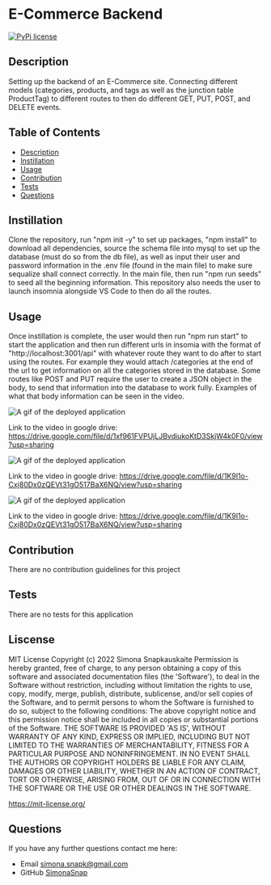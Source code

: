 # E-Commerce Backend
[![PyPi license](https://badgen.net/pypi/license/pip/)](https://pypi.com/project/pip/)
## Description 
Setting up the backend of an E-Commerce site. Connecting different models (categories, products, and tags as well as the junction table ProductTag) to different routes to then do different GET, PUT, POST, and DELETE events.

## Table of Contents
* [Description](#description)
* [Instillation](#instillation)
* [Usage](#usage)
* [Contribution](#contribution)
* [Tests](#tests)
* [Questions](#questions)
## Instillation 
Clone the repository, run "npm init -y" to set up packages, "npm install" to download all dependencies, source the schema file into mysql to set up the database (must do so from the db file), as well as input their user and password information in the .env file (found in the main file) to make sure sequalize shall connect correctly. In the main file, then run "npm run seeds" to seed all the beginning information. This repository also needs the user to launch insomnia alongside VS Code to then do all the routes.
## Usage 
Once instillation is complete, the user would then run "npm run start" to start the application and then run different urls in insomia with the format of "http://localhost:3001/api" with whatever route they want to do after to start using the routes. For example they would attach /categories at the end of the url to get information on all the categories stored in the database. Some routes like POST and PUT require the user to create a JSON object in the body, to send that information into the database to work fully. Examples of what that body information can be seen in the video.

![A gif of the deployed application](./assets/GET%20routes.gif "A video of the GET request options in insomia. Including GET all categories, products, and tags, as well as GET one category, product and tag.")

Link to the video in google drive: https://drive.google.com/file/d/1xf961FVPUjLJBvdiukoKtD3SkjW4k0F0/view?usp=sharing 

![A gif of the deployed application](./assets/Untitled_%20Apr%2022%2C%202022%203_36%20PM.gif "A video of the PUT and DELETE request options in insomia, for categories, products and tags")

Link to the video in google drive: https://drive.google.com/file/d/1K9I1o-Cxj80Dx0zQEVt31gO517BaX6NQ/view?usp=sharing 

![A gif of the deployed application](./assets/Untitled_%20Apr%2022%2C%202022%203_36%20PM.gif "A video of the POST request options in insomia, for categories, products and tags")

Link to the video in google drive: https://drive.google.com/file/d/1K9I1o-Cxj80Dx0zQEVt31gO517BaX6NQ/view?usp=sharing 

    
## Contribution
There are no contribution guidelines for this project
## Tests
There are no tests for this application

## Liscense
MIT License Copyright (c) 2022 Simona Snapkauskaite
Permission is hereby granted, free of charge, to any person obtaining a copy of this software and associated documentation files (the 'Software'), to deal in the Software without restriction, including without limitation the rights to use, copy, modify, merge, publish, distribute, sublicense, and/or sell copies of the Software, and to permit persons to whom the Software is furnished to do so, subject to the following conditions: The above copyright notice and this permission notice shall be included in all copies or substantial portions of the Software. THE SOFTWARE IS PROVIDED 'AS IS', WITHOUT WARRANTY OF ANY KIND, EXPRESS OR IMPLIED, INCLUDING BUT NOT LIMITED TO THE WARRANTIES OF MERCHANTABILITY, FITNESS FOR A PARTICULAR PURPOSE AND NONINFRINGEMENT. IN NO EVENT SHALL THE AUTHORS OR COPYRIGHT HOLDERS BE LIABLE FOR ANY CLAIM, DAMAGES OR OTHER LIABILITY, WHETHER IN AN ACTION OF CONTRACT, TORT OR OTHERWISE, ARISING FROM, OUT OF OR IN CONNECTION WITH THE SOFTWARE OR THE USE OR OTHER DEALINGS IN THE SOFTWARE.

https://mit-license.org/

## Questions
If you have any further questions contact me here:
 - Email simona.snapk@gmail.com
 - GitHub [SimonaSnap](https://github.com/SimonaSnap)
